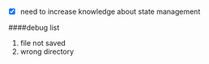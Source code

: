 - [x] need to increase knowledge about state management

####debug list
1. file not saved
2. wrong directory